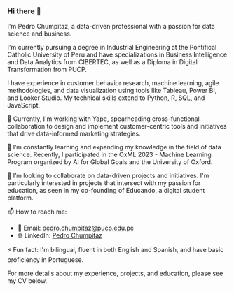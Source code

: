 ### Hi there 👋

I'm Pedro Chumpitaz, a data-driven professional with a passion for data science and business. 

I'm currently pursuing a degree in Industrial Engineering at the Pontifical Catholic University of Peru and have specializations in Business Intelligence and Data Analytics from CIBERTEC, as well as a Diploma in Digital Transformation from PUCP. 

I have experience in customer behavior research, machine learning, agile methodologies, and data visualization using tools like Tableau, Power BI, and Looker Studio. My technical skills extend to Python, R, SQL, and JavaScript.

🔭 Currently, I'm working with Yape, spearheading cross-functional collaboration to design and implement customer-centric tools and initiatives that drive data-informed marketing strategies.

🌱 I’m constantly learning and expanding my knowledge in the field of data science. Recently, I participated in the OxML 2023 - Machine Learning Program organized by AI for Global Goals and the University of Oxford.

👯 I’m looking to collaborate on data-driven projects and initiatives. I'm particularly interested in projects that intersect with my passion for education, as seen in my co-founding of Educando, a digital student platform.

📫 How to reach me: 
- 📧 Email: pedro.chumpitaz@pucp.edu.pe
- 🌐 LinkedIn: [Pedro Chumpitaz](https://www.linkedin.com/in/pedrochumpitaz)

⚡ Fun fact: I'm bilingual, fluent in both English and Spanish, and have basic proficiency in Portuguese.

For more details about my experience, projects, and education, please see my CV below.
